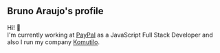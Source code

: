 ## Bruno Araujo's profile
Hi! 👋  
I'm currently working at [PayPal](https://github.com/paypal) as a JavaScript Full Stack Developer and also I run my company [Komutilo](https://github.com/komutilo).
